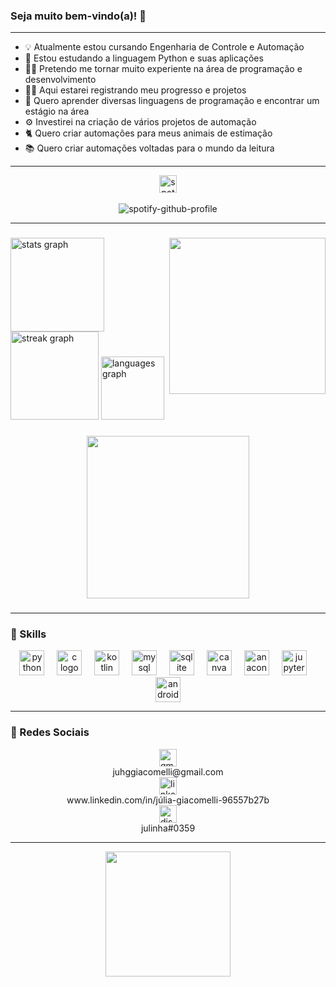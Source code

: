 ### Seja muito bem-vindo(a)! 👋
---
- 💡 Atualmente estou cursando Engenharia de Controle e Automação
- 🐍 Estou estudando a linguagem Python e suas aplicações
- 🐱‍👤 Pretendo me tornar muito experiente na área de programação e desenvolvimento
- 👩‍💻 Aqui estarei registrando meu progresso e projetos
- 📄 Quero aprender diversas linguagens de programação e encontrar um estágio na área
- ⚙ Investirei na criação de vários projetos de automação
- 🐈 Quero criar automações para meus animais de estimação
- 📚 Quero criar automações voltadas para o mundo da leitura

---

<div align="center">
  <a href="https://github.com/kittinan/spotify-github-profile" style="text-decoration: none; color: inherit;">
    <div style="display: flex; flex-direction: column; align-items: center;">
      <img src="https://img.shields.io/static/v1?message=Spotify&logo=spotify&label=&color=1ED760&logoColor=white&labelColor=&style=for-the-badge" height="28" alt="spotify logo"  />
      <br>
      <img src="https://spotify-github-profile.vercel.app/api/view?uid=juliagg12&cover_image=true&theme=novatorem&show_offline=false&background_color=121212&interchange=false&bar_color=53b14f&bar_color_cover=false" alt="spotify-github-profile" />
    </div>
  </a>
</div>

---

###

<img align="right" height="250" src="https://64.media.tumblr.com/2c33f4e6e264cad6fe5b2695cb30472d/66017b3acf2b1d6f-2e/s540x810/ee5b7046c142ae339d8270c401b182f10d159b9c.gifv"  />

###

<div align="left">
  <img src="https://github-readme-stats.vercel.app/api?username=juliagiacomelli&hide_title=false&hide_rank=false&show_icons=true&include_all_commits=true&count_private=true&disable_animations=false&theme=midnight-purple&locale=en&hide_border=true&order=1" height="150" alt="stats graph"  />
  <img src="https://streak-stats.demolab.com?user=juliagiacomelli&locale=pt-br&mode=daily&theme=midnight-purple&hide_border=true&border_radius=5&order=3" height="141" alt="streak graph"  />
  <img src="https://github-readme-stats.vercel.app/api/top-langs?username=juliagiacomelli&locale=pt-br&hide_title=false&layout=compact&card_width=320&langs_count=5&theme=midnight-purple&hide_border=true&order=2" height="101" alt="languages graph"  />
</div>

###

<div align="center">
  <img height="260" src="https://i.pinimg.com/originals/19/b2/8c/19b28c8372aaec65623f7ee7332e74be.gif"  />
</div>

###
---
### 🚀 Skills 

<div align="center">
  <img src="https://cdn.jsdelivr.net/gh/devicons/devicon/icons/python/python-original.svg" height="40" alt="python logo"  />
  <img width="12" />
  <img src="https://cdn.jsdelivr.net/gh/devicons/devicon/icons/c/c-original.svg" height="40" alt="c logo"  />
  <img width="12" />
  <img src="https://cdn.jsdelivr.net/gh/devicons/devicon/icons/kotlin/kotlin-original.svg" height="40" alt="kotlin logo"  />
  <img width="12" />
  <img src="https://cdn.jsdelivr.net/gh/devicons/devicon/icons/mysql/mysql-original.svg" height="40" alt="mysql logo"  />
  <img width="12" />
  <img src="https://cdn.jsdelivr.net/gh/devicons/devicon/icons/sqlite/sqlite-original.svg" height="40" alt="sqlite logo"  />
  <img width="12" />
  <img src="https://cdn.simpleicons.org/canva/00C4CC" height="40" alt="canva logo"  />
  <img width="12" />
  <img src="https://cdn.jsdelivr.net/gh/devicons/devicon/icons/anaconda/anaconda-original.svg" height="40" alt="anaconda logo"  />
  <img width="12" />
  <img src="https://cdn.jsdelivr.net/gh/devicons/devicon/icons/jupyter/jupyter-original.svg" height="40" alt="jupyter logo"  />
  <img width="12" />
  <img src="https://cdn.jsdelivr.net/gh/devicons/devicon/icons/androidstudio/androidstudio-original.svg" height="40" alt="androidstudio logo"  />
</div>

---

### 👥 Redes Sociais 

<div align="left">
  <a href="LINK_DO_SEU_EMAIL" style="text-decoration: none; color: inherit;">
    <div style="display: flex; flex-direction: column; align-items: center;">
      <img src="https://img.shields.io/static/v1?message=Gmail&logo=gmail&label=&color=D14836&logoColor=white&labelColor=&style=for-the-badge" height="28" alt="gmail logo"  />
      <span>juhggiacomelli@gmail.com</span>
    </div>
  </a>
  <a href="LINK_DO_SEU_PERFIL_DO_LINKEDIN" style="text-decoration: none; color: inherit;">
    <div style="display: flex; flex-direction: column; align-items: center;">
      <img src="https://img.shields.io/static/v1?message=LinkedIn&logo=linkedin&label=&color=0077B5&logoColor=white&labelColor=&style=for-the-badge" height="28" alt="linkedin logo"  /> 
      <span>www.linkedin.com/in/júlia-giacomelli-96557b27b</span>
    </div>
  </a>
  <a href="LINK_DO_SEU_PERFIL_DO_DISCORD" style="text-decoration: none; color: inherit;">
    <div style="display: flex; flex-direction: column; align-items: center;">
      <img src="https://img.shields.io/static/v1?message=Discord&logo=discord&label=&color=7289DA&logoColor=white&labelColor=&style=for-the-badge" height="28" alt="discord logo"  />
      <span>julinha#0359</span>
    </div>
  </a>
</div>



---

<div align="center">
  <img height="200" src="https://i.pinimg.com/originals/66/1b/47/661b4745e4b06f5df116f2c37fa192ee.gif"  />
</div>

###
 
